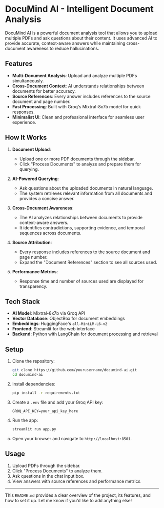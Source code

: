 # DocuMind AI - Intelligent Document Analysis

DocuMind AI is a powerful document analysis tool that allows you to upload multiple PDFs and ask questions about their content. It uses advanced AI to provide accurate, context-aware answers while maintaining cross-document awareness to reduce hallucinations.

## Features

- **Multi-Document Analysis**: Upload and analyze multiple PDFs simultaneously.
- **Cross-Document Context**: AI understands relationships between documents for better accuracy.
- **Source References**: Every answer includes references to the source document and page number.
- **Fast Processing**: Built with Groq's Mixtral-8x7b model for quick responses.
- **Minimalist UI**: Clean and professional interface for seamless user experience.

## How It Works

1. **Document Upload**:
   - Upload one or more PDF documents through the sidebar.
   - Click "Process Documents" to analyze and prepare them for querying.

2. **AI-Powered Querying**:
   - Ask questions about the uploaded documents in natural language.
   - The system retrieves relevant information from all documents and provides a concise answer.

3. **Cross-Document Awareness**:
   - The AI analyzes relationships between documents to provide context-aware answers.
   - It identifies contradictions, supporting evidence, and temporal sequences across documents.

4. **Source Attribution**:
   - Every response includes references to the source document and page number.
   - Expand the "Document References" section to see all sources used.

5. **Performance Metrics**:
   - Response time and number of sources used are displayed for transparency.

## Tech Stack

- **AI Model**: Mixtral-8x7b via Groq API
- **Vector Database**: ObjectBox for document embeddings
- **Embeddings**: HuggingFace's `all-MiniLM-L6-v2`
- **Frontend**: Streamlit for the web interface
- **Backend**: Python with LangChain for document processing and retrieval

## Setup

1. Clone the repository:

   ```bash
   git clone https://github.com/yourusername/documind-ai.git
   cd documind-ai
   ```

2. Install dependencies:

   ```bash
   pip install -r requirements.txt
   ```

3. Create a `.env` file and add your Groq API key:

   ```env
   GROQ_API_KEY=your_api_key_here
   ```

4. Run the app:

   ```bash
   streamlit run app.py
   ```

5. Open your browser and navigate to `http://localhost:8501`.

## Usage

1. Upload PDFs through the sidebar.
2. Click "Process Documents" to analyze them.
3. Ask questions in the chat input box.
4. View answers with source references and performance metrics.

---

This `README.md` provides a clear overview of the project, its features, and how to set it up. Let me know if you'd like to add anything else!